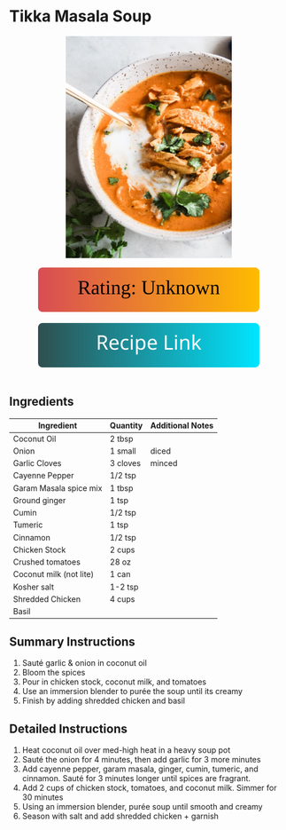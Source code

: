 # Tikka Masala Soup
<p align="center">
  <img src="images/tikka-masala-soup.jpg" width="300" height="400">
</p>

<div align="center">
  <img src="../graphics/svg/stars-unknown.svg" alt="Rating">
</div>

<br>

<div align="center">
  <a href="https://themodernproper.com/tikka-masala-soup">
    <img src="../graphics/svg/link-button-recipe.svg" alt="Recipe Link">
  </a>
</div>

<br>

## Ingredients
| Ingredient | Quantity | Additional Notes |
| --- | --- | --- |
| Coconut Oil | 2 tbsp |
| Onion | 1 small | diced |
| Garlic Cloves | 3 cloves | minced |
| Cayenne Pepper | 1/2 tsp |
| Garam Masala spice mix | 1 tbsp |
| Ground ginger | 1 tsp |
| Cumin | 1/2 tsp |
| Tumeric | 1 tsp |
| Cinnamon | 1/2 tsp |
| Chicken Stock | 2 cups |
| Crushed tomatoes | 28 oz |
| Coconut milk (not lite) | 1 can |
| Kosher salt | 1-2 tsp |
| Shredded Chicken | 4 cups |
| Basil |

## Summary Instructions
1. Sauté garlic & onion in coconut oil
2. Bloom the spices
3. Pour in chicken stock, coconut milk, and tomatoes
4. Use an immersion blender to purée the soup until its creamy
5. Finish by adding shredded chicken and basil

## Detailed Instructions
1. Heat coconut oil over med-high heat in a heavy soup pot
2. Sauté the onion for 4 minutes, then add garlic for 3 more minutes
3. Add cayenne pepper, garam masala, ginger, cumin, tumeric, and cinnamon. Sauté for 3 minutes longer until spices are fragrant.
4. Add 2 cups of chicken stock, tomatoes, and coconut milk. Simmer for 30 minutes
5. Using an immersion blender, purée soup until smooth and creamy
6. Season with salt and add shredded chicken + garnish
